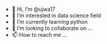 - 👋 Hi, I’m @ujwa17
- 👀 I’m interested in data science field
- 🌱 I’m currently learning python
- 💞️ I’m looking to collaborate on ...
- 📫 How to reach me ...

<!---
ujwa17/ujwa17 is a ✨ special ✨ repository because its `README.md` (this file) appears on your GitHub profile.
You can click the Preview link to take a look at your changes.
--->
